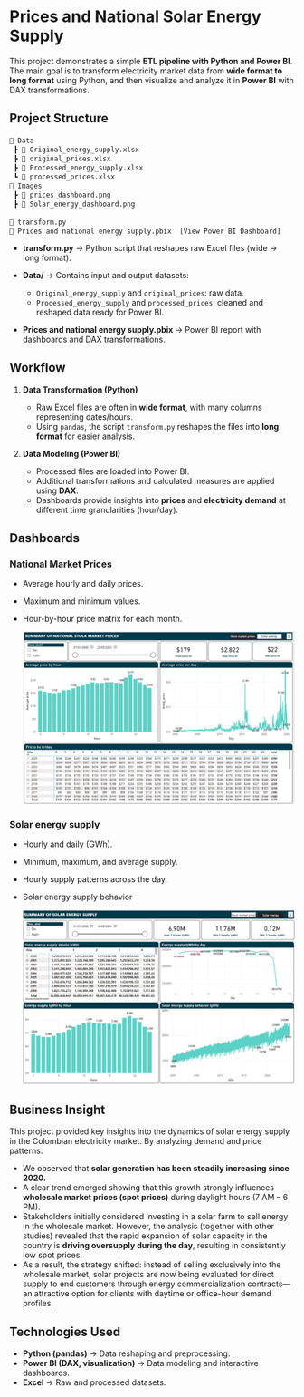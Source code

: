 # Prices and National Solar Energy Supply

This project demonstrates a simple **ETL pipeline with Python and Power BI**. The main goal is to transform electricity market data from **wide format to long format** using Python, and then visualize and analyze it in **Power BI** with DAX transformations.

## Project Structure

```
📂 Data  
 ┣ 📄 Original_energy_supply.xlsx  
 ┣ 📄 original_prices.xlsx  
 ┣ 📄 Processed_energy_supply.xlsx  
 ┗ 📄 processed_prices.xlsx  
📂 Images
 ┣ 📄 prices_dashboard.png 
 ┣ 📄 Solar_energy_dashboard.png

📄 transform.py  
📄 Prices and national energy supply.pbix  [View Power BI Dashboard]
```

* **transform.py** → Python script that reshapes raw Excel files (wide → long format).
* **Data/** → Contains input and output datasets:

  * `Original_energy_supply` and `original_prices`: raw data.
  * `Processed_energy_supply` and `processed_prices`: cleaned and reshaped data ready for Power BI.
* **Prices and national energy supply.pbix** → Power BI report with dashboards and DAX transformations.

## Workflow

1. **Data Transformation (Python)**

   * Raw Excel files are often in **wide format**, with many columns representing dates/hours.
   * Using `pandas`, the script `transform.py` reshapes the files into **long format** for easier analysis.

2. **Data Modeling (Power BI)**

   * Processed files are loaded into Power BI.
   * Additional transformations and calculated measures are applied using **DAX**.
   * Dashboards provide insights into **prices** and **electricity demand** at different time granularities (hour/day).

## Dashboards

### National Market Prices

* Average hourly and daily prices.
* Maximum and minimum values.
* Hour-by-hour price matrix for each month.
  
  ![Prices Dashboard](./Images/prices_dashboard.png)

### Solar energy supply

* Hourly and daily (GWh).
* Minimum, maximum, and average supply.
* Hourly supply patterns across the day.
* Solar energy supply behavior
  
  ![Demand Dashboard](./Images/Solar_energy_dashboard.png)

## Business Insight
This project provided key insights into the dynamics of solar energy supply in the Colombian electricity market. By analyzing demand and price patterns:
* We observed that **solar generation has been steadily increasing since 2020.**
* A clear trend emerged showing that this growth strongly influences **wholesale market prices (spot prices)** during daylight hours (7 AM – 6 PM).
* Stakeholders initially considered investing in a solar farm to sell energy in the wholesale market. However, the analysis (together with other studies) revealed that the rapid expansion of solar capacity in the country is **driving oversupply during the day**, resulting in consistently low spot prices.
* As a result, the strategy shifted: instead of selling exclusively into the wholesale market, solar projects are now being evaluated for direct supply to end customers through energy commercialization contracts—an attractive option for clients with daytime or office-hour demand profiles.

## Technologies Used

* **Python (pandas)** → Data reshaping and preprocessing.
* **Power BI (DAX, visualization)** → Data modeling and interactive dashboards.
* **Excel** → Raw and processed datasets.



